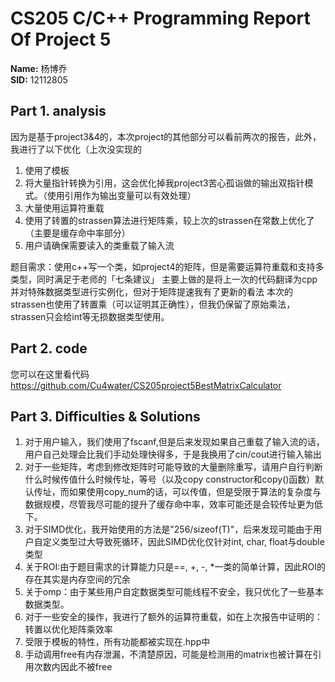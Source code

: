 # CS205 C/C++ Programming Report Of Project 5


**Name:** 杨博乔  
**SID:** 12112805  
## Part 1. analysis
因为是基于project3&4的，本次project的其他部分可以看前两次的报告，此外，我进行了以下优化（上次没实现的
1. 使用了模板
2. 将大量指针转换为引用，这会优化掉我project3苦心孤诣做的输出双指针模式。（使用引用作为输出变量可以有效处理）
3. 大量使用运算符重载
4. 使用了转置的strassen算法进行矩阵乘，较上次的strassen在常数上优化了（主要是缓存命中率部分）
5. 用户请确保需要读入的类重载了输入流

题目需求：使用c++写一个类，如project4的矩阵，但是需要运算符重载和支持多类型，同时满足于老师的「七条建议」
主要上做的是将上一次的代码翻译为cpp并对特殊数据类型进行实例化，但对于矩阵提速我有了更新的看法
本次的strassen也使用了转置乘（可以证明其正确性），但我仍保留了原始乘法，strassen只会给int等无损数据类型使用。

## Part 2. code

您可以在这里看代码
https://github.com/Cu4water/CS205project5BestMatrixCalculator

## Part 3. Difficulties & Solutions
1. 对于用户输入，我们使用了fscanf,但是后来发现如果自己重载了输入流的话，用户自己处理会比我们手动处理快得多，于是我换用了cin/cout进行输入输出
2. 对于一些矩阵，考虑到修改矩阵时可能导致的大量删除重写，请用户自行判断什么时候传值什么时候传址，等号（以及copy constructor和copy()函数）默认传址，而如果使用copy_num的话，可以传值，但是受限于算法的复杂度与数据规模，尽管我尽可能的提升了缓存命中率，效率可能还是会较传址更为低下。
3. 对于SIMD优化，我开始使用的方法是"256/sizeof(T)"，后来发现可能由于用户自定义类型过大导致死循环，因此SIMD优化仅针对int, char, float与double类型
4. 关于ROI:由于题目需求的计算能力只是==, +, -, *一类的简单计算，因此ROI的存在其实是内存空间的冗余
5. 关于omp：由于某些用户自定数据类型可能线程不安全，我只优化了一些基本数据类型。
6. 对于一些安全的操作，我进行了额外的运算符重载，如在上次报告中证明的：转置以优化矩阵乘效率
7. 受限于模板的特性，所有功能都被实现在.hpp中
8. 手动调用free有内存泄漏，不清楚原因，可能是检测用的matrix也被计算在引用次数内因此不被free